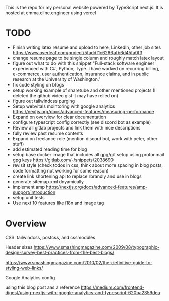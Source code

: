This is the repo for my personal website powered by TypeScript next.js. It is hosted at emma.cline.engineer using vercel

# TODO

- Finish writing latex resume and upload to here, LinkedIn, other job sites https://www.overleaf.com/project/5faddf1c6266afb6d45fa0f3
- change resume page to be single column and roughly match latex layout
- figure out what to do with this snippet "Full-stack software engineer experienced with C#, Python, Type. I have worked on recurring billing, e-commerce, user authentication, insurance claims, and in public research at the University of Washington."
- fix code styling on blogs
- setup working example of sharetube and other mentioned projects (I deleted the github video gist it may have relied on)
- figure out tailwindcss purging
- Setup webvitals mointoring with google analytics https://nextjs.org/docs/advanced-features/measuring-performance
- Expand on overview for clear documentation
- configure typescript config correctly (see discord bot as example)
- Review all gitlab projects and link them with nice descriptions
- fully review past resume contents
- Expand on freelance role (mention discord bot, work with peter, other stuff)
- add estimated reading time for blog
- setup base docker image that includes all gpg/git setup using protonmail gpg keys https://gitlab.com/-/snippets/2038690
- revisit style (check todos in css, think about more spacing in blog posts, code formatting not working for some reason)
- create link shortening api to replace rbrandly and use in blogs
- generate sitemap.xml dnyamically
- implement amp https://nextjs.org/docs/advanced-features/amp-support/introduction
- setup unit tests
- Use next 10 features like i18n and image tag

# Overview

CSS: tailwindcss, postcss, and cssmodules

Header sizes
https://www.smashingmagazine.com/2009/08/typographic-design-survey-best-practices-from-the-best-blogs/

https://www.smashingmagazine.com/2010/02/the-definitive-guide-to-styling-web-links/

Google Analytics config

using this blog post aas a reference https://medium.com/frontend-digest/using-nextjs-with-google-analytics-and-typescript-620ba2359dea
